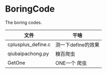 # BoringCode
The boring codes.

|文件|干啥|
|---|---|
|cplusplus_define.c|测一下define的效果|
|qiubaipachong.py|糗百爬虫|
|GetOne|ONE一个 爬虫|

